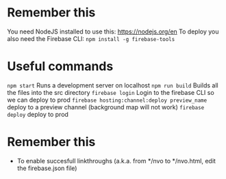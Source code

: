 # Remember this

You need NodeJS installed to use this: https://nodejs.org/en
To deploy you also need the Firebase CLI: `npm install -g firebase-tools` 

# Useful commands

`npm start` Runs a development server on localhost
`npm run build` Builds all the files into the src directory
`firebase login` Login to the firebase CLI so we can deploy to prod
`firebase hosting:channel:deploy preview_name` deploy to a preview channel (background map will not work)
`firebase deploy` deploy to prod

# Remember this
- To enable succesfull linkthroughs (a.k.a. from */nvo to */nvo.html, edit the firebase.json file)
